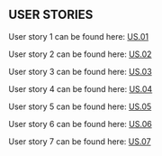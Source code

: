 ## USER STORIES

User story 1 can be found here: [US.01](https://github.com/soen341-2/Helloworld-SOEN341_Project_W25/issues/1)

User story 2 can be found here: [US.02](https://github.com/soen341-2/Helloworld-SOEN341_Project_W25/issues/2)

User story 3 can be found here: [US.03](https://github.com/soen341-2/Helloworld-SOEN341_Project_W25/issues/3)

User story 4 can be found here: [US.04](https://github.com/soen341-2/Helloworld-SOEN341_Project_W25/issues/4)

User story 5 can be found here: [US.05](https://github.com/soen341-2/Helloworld-SOEN341_Project_W25/issues/5)

User story 6 can be found here: [US.06](https://github.com/soen341-2/Helloworld-SOEN341_Project_W25/issues/6)

User story 7 can be found here: [US.07](https://github.com/soen341-2/Helloworld-SOEN341_Project_W25/issues/7)
